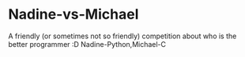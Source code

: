 # Nadine-vs-Michael
A friendly (or sometimes not so friendly) competition about who is the better programmer :D Nadine-Python,Michael-C
